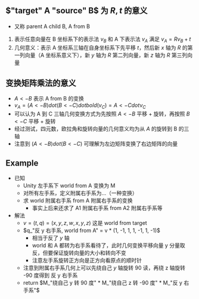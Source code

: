 ## $"target" A "source" B$ 为 $R, t$ 的意义

- 又称 parent A child B, A from B
1. 表示任意向量在 B 坐标系下的表示法 $v_B$ 和 A 下表示法 $v_A$ 满足 $v_A = R v_B  + t$
2. 几何意义：表示 A 坐标系三轴在自身坐标系下先平移 $t$，然后新 $x$ 轴为 $R$ 的第一列向量（A 坐标系意义下），新 $y$ 轴为 $R$ 第二列向量，新 $z$ 轴为 $R$ 第三列向量

## 变换矩阵乘法的意义

- $A <- B$ 表示 A from B 的变换
- $v_A = (A <- B) dot (B <- C) dot bold(v_C) = A <- C dot v_C$
- 可以认为 A 到 C 三轴几何变换方式为先按照 $A <- B$ 平移 + 旋转，再按照 $B <- C$ 平移 + 旋转
- 经过测试，四元数，欧拉角和旋转向量的几何意义均为从 $A$ 的旋转到 B 的三轴
- 注意到 $(A <- B) dot (B <- C)$ 可理解为左边矩阵变换了右边矩阵的向量

## Example

- 已知
    - Unity 左手系下 world from A 变换为 M
    - 对所有左手系，定义附属右手系为...（一种变换）
    - 求 world 附属右手系 from A 附属右手系的变换
        - 事实上后来还求了 A1 附属右手系 from A2 附属右手系等
- 解法
    - $v = (t, q) = (x, y, z, w, x, y, z)$ 这是 world from target
    - $q_"反 y 右手系, world from A" = v * (1, -1, 1, 1, -1, 1, -1)$
        - 相当于反了 $y$ 轴
        - world 和 A 都转为右手系看待了，此时几何变换平移向量 y 分量取反，但要保证旋转向量的大小和转向不变
        - 注意左手系旋转正方向是正方向看原点的顺时针
    - 注意到附属右手系几何上可以先绕自己 $y$ 轴旋转 90 读，再绕 z 轴旋转 -90 度得到 反 y 右手系
    - return $M_"绕自己 y 转 90 度" * M_"绕自己 z 转 -90 度" * M_"反 y 右手系"$
    